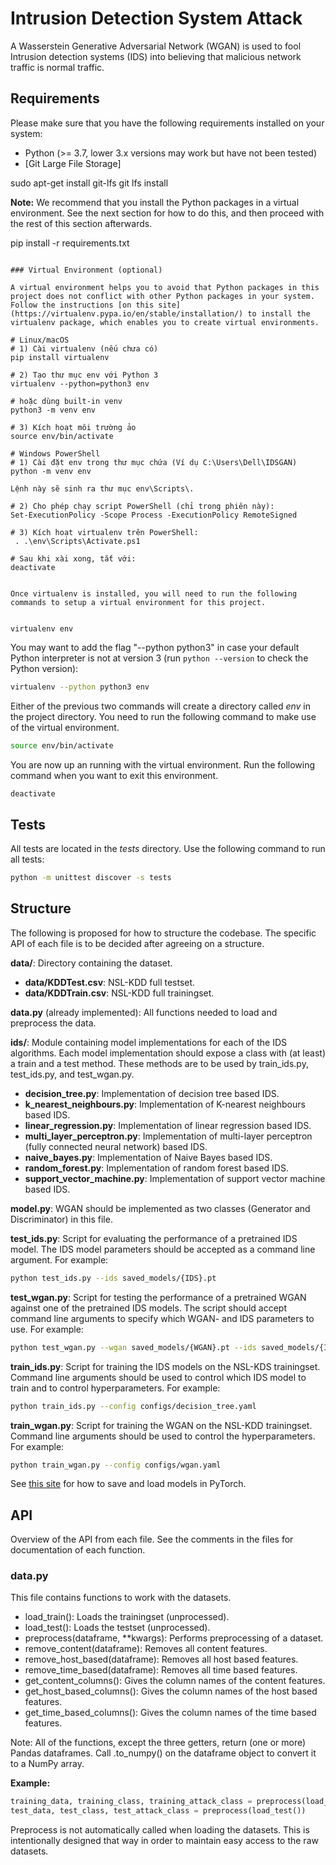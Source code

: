 # Intrusion Detection System Attack

A Wasserstein Generative Adversarial Network (WGAN) is used to fool Intrusion detection systems (IDS) into believing that malicious network traffic is normal traffic.

## Requirements

Please make sure that you have the following requirements installed on your system:

- Python (>= 3.7, lower 3.x versions may work but have not been tested)
- [Git Large File Storage]

sudo apt-get install git-lfs
git lfs install

**Note:** We recommend that you install the Python packages in a virtual environment. See the next section for how to do this, and then proceed with the rest of this section afterwards.

pip install -r requirements.txt
```

### Virtual Environment (optional)

A virtual environment helps you to avoid that Python packages in this project does not conflict with other Python packages in your system. Follow the instructions [on this site](https://virtualenv.pypa.io/en/stable/installation/) to install the virtualenv package, which enables you to create virtual environments.

# Linux/macOS
# 1) Cài virtualenv (nếu chưa có)
pip install virtualenv

# 2) Tạo thư mục env với Python 3
virtualenv --python=python3 env

# hoặc dùng built‑in venv
python3 -m venv env

# 3) Kích hoạt môi trường ảo
source env/bin/activate   

# Windows PowerShell
# 1) Cài đặt env trong thư mục chứa (Ví dụ C:\Users\Dell\IDSGAN)
python -m venv env

Lệnh này sẽ sinh ra thư mục env\Scripts\.

# 2) Cho phép chạy script PowerShell (chỉ trong phiên này):
Set-ExecutionPolicy -Scope Process -ExecutionPolicy RemoteSigned

# 3) Kích hoạt virtualenv trên PowerShell:
 . .\env\Scripts\Activate.ps1 
    
# Sau khi xài xong, tắt với:
deactivate


Once virtualenv is installed, you will need to run the following commands to setup a virtual environment for this project.


virtualenv env
```

You may want to add the flag "--python python3" in case your default Python interpreter is not at version 3 (run `python --version` to check the Python version):

```sh
virtualenv --python python3 env
```

Either of the previous two commands will create a directory called _env_ in the project directory. You need to run the following command to make use of the virtual environment.

```sh
source env/bin/activate
```

You are now up an running with the virtual environment. Run the following command when you want to exit this environment.

```sh
deactivate
```


## Tests

All tests are located in the _tests_ directory. Use the following command to run all tests:

```sh
python -m unittest discover -s tests
```

## Structure

The following is proposed for how to structure the codebase. The specific API of each file is to be decided after agreeing on a structure.

**data/**: Directory containing the dataset.

- **data/KDDTest.csv**: NSL-KDD full testset.
- **data/KDDTrain.csv**: NSL-KDD full trainingset.

**data.py** (already implemented): All functions needed to load and preprocess the data.

**ids/**: Module containing model implementations for each of the IDS algorithms. Each model implementation should expose a class with (at least) a train and a test method. These methods are to be used by train_ids.py, test_ids.py, and test_wgan.py.

- **decision_tree.py**: Implementation of decision tree based IDS.
- **k_nearest_neighbours.py**: Implementation of K-nearest neighbours based IDS.
- **linear_regression.py**: Implementation of linear regression based IDS.
- **multi_layer_perceptron.py**: Implementation of multi-layer perceptron (fully connected neural network) based IDS.
- **naive_bayes.py**: Implementation of Naive Bayes based IDS.
- **random_forest.py**: Implementation of random forest based IDS.
- **support_vector_machine.py**: Implementation of support vector machine based IDS.

**model.py**: WGAN should be implemented as two classes (Generator and Discriminator) in this file.

**test_ids.py**: Script for evaluating the performance of a pretrained IDS model. The IDS model parameters should be accepted as a command line argument. For example:

```sh
python test_ids.py --ids saved_models/{IDS}.pt
```

**test_wgan.py**: Script for testing the performance of a pretrained WGAN against one of the pretrained IDS models. The script should accept command line arguments to specify which WGAN- and IDS parameters to use. For example:

```sh
python test_wgan.py --wgan saved_models/{WGAN}.pt --ids saved_models/{IDS}.pt
```

**train_ids.py**: Script for training the IDS models on the NSL-KDS trainingset. Command line arguments should be used to control which IDS model to train and to control hyperparameters. For example:

```sh
python train_ids.py --config configs/decision_tree.yaml
```

**train_wgan.py**: Script for training the WGAN on the NSL-KDD trainingset. Command line arguments should be used to control the hyperparameters. For example:

```sh
python train_wgan.py --config configs/wgan.yaml
```

See [this site](https://pytorch.org/tutorials/beginner/saving_loading_models.html) for how to save and load models in PyTorch.

## API

Overview of the API from each file. See the comments in the files for documentation of each function.

### data.py

This file contains functions to work with the datasets.

- load_train(): Loads the trainingset (unprocessed).
- load_test(): Loads the testset (unprocessed).
- preprocess(dataframe, \*\*kwargs): Performs preprocessing of a dataset.
- remove_content(dataframe): Removes all content features.
- remove_host_based(dataframe): Removes all host based features.
- remove_time_based(dataframe): Removes all time based features.
- get_content_columns(): Gives the column names of the content features.
- get_host_based_columns(): Gives the column names of the host based features.
- get_time_based_columns(): Gives the column names of the time based features.

Note: All of the functions, except the three getters, return (one or more) Pandas dataframes. Call .to_numpy() on the dataframe object to convert it to a NumPy array.

**Example:**

```py
training_data, training_class, training_attack_class = preprocess(load_train())
test_data, test_class, test_attack_class = preprocess(load_test())
```

Preprocess is not automatically called when loading the datasets. This is intentionally designed that way in order to maintain easy access to the raw datasets.
